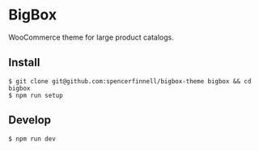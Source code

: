 # BigBox

WooCommerce theme for large product catalogs.

## Install

```
$ git clone git@github.com:spencerfinnell/bigbox-theme bigbox && cd bigbox
$ npm run setup
```

## Develop

```
$ npm run dev
```
